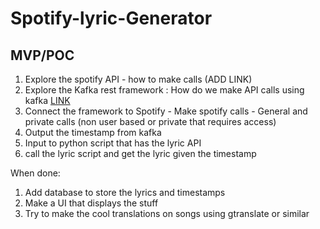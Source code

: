 # Spotify-lyric-Generator

## MVP/POC
1. Explore the spotify API - how to make calls (ADD LINK)
2. Explore the Kafka rest framework : How do we make API calls using kafka [LINK](https://www.instaclustr.com/making-api-requests-with-the-kafka-rest-proxy/)
3. Connect the framework to Spotify - Make spotify calls - General and private calls (non user based or private that requires access)
4. Output the timestamp from kafka
5. Input to python script that has the lyric API
6. call the lyric script and get the lyric given the timestamp 

When done:
1. Add database to store the lyrics and timestamps
2. Make a UI that displays the stuff
3. Try to make the cool translations on songs using gtranslate or similar

    
